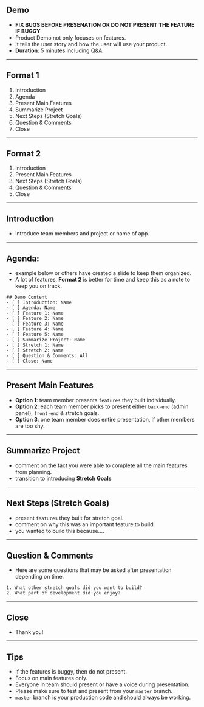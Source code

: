 ## Demo
* **FIX BUGS BEFORE PRESENATION OR DO NOT PRESENT THE FEATURE IF BUGGY**
* Product Demo not only focuses on features.
* It tells the user story and how the user will use your product.
* **Duration**: 5 minutes including Q&A.

---

## Format 1
1. Introduction
2. Agenda
3. Present Main Features
4. Summarize Project
5. Next Steps (Stretch Goals)
6. Question & Comments
7. Close

---

## Format 2
1. Introduction
2. Present Main Features
3. Next Steps (Stretch Goals)
4. Question & Comments
5. Close

---


## Introduction
* introduce team members and project or name of app.

---

## Agenda:
  * example below or others have created a slide to keep them organized.
  * A lot of features, **Format 2** is better for time and keep this as a note to keep you on track.

```
## Demo Content
- [ ] Introduction: Name
- [ ] Agenda: Name
- [ ] Feature 1: Name
- [ ] Feature 2: Name
- [ ] Feature 3: Name
- [ ] Feature 4: Name
- [ ] Feature 5: Name
- [ ] Summarize Project: Name
- [ ] Stretch 1: Name
- [ ] Stretch 2: Name
- [ ] Question & Comments: All
- [ ] Close: Name
```

---

## Present Main Features
  * **Option 1**: team member presents `features` they built individually.
  * **Option 2**: each team member picks to present either `back-end` (admin panel), `front-end` & stretch goals.
  * **Option 3**: one team member does entire presentation, if other members are too shy.

---

##  Summarize Project
  * comment on the fact you were able to complete all the main features from planning.
  * transition to introducing **Stretch Goals**

---

##  Next Steps (Stretch Goals)
  * present `features` they built for stretch goal.
  * comment on why this was an important feature to build.
  * you wanted to build this because....

---

##  Question & Comments
  * Here are some questions that may be asked after presentation depending on time.

```
1. What other stretch goals did you want to build?
2. What part of development did you enjoy?
```

---

##  Close
  * Thank you!

---

##  Tips
* If the features is buggy, then do not present.
* Focus on main features only.
* Everyone in team should present or have a voice during presentation.
* Please make sure to test and present from your `master` branch.
* `master` branch is your production code and should always be working.